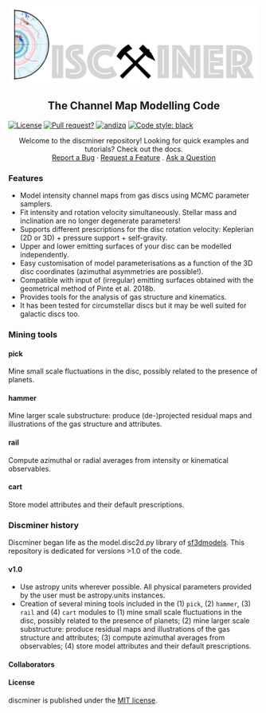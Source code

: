 <p align="center">
<img src="https://raw.githubusercontent.com/andizq/andizq.github.io/master/discminer/discminer_logo.jpeg" width="500" height="" ></p>

<h2 align="center">The Channel Map Modelling Code</h2>

<p align="center">

<a href="https://github.com/andizq/discminer/blob/main/LICENSE"><img alt="License" src="https://img.shields.io/badge/license-MIT-FEE440.svg?style=for-the-badge"></a>
<a href="https://github.com/andizq/discminer/pulls"><img alt="Pull request?" src="https://img.shields.io/badge/Become%20a-miner%20%e2%9a%92-00BBF9.svg?style=for-the-badge"></a>
<a href="https://github.com/andizq"><img alt="andizq" src="https://img.shields.io/badge/with%20%e2%99%a1%20by-andizq-ff1414.svg?style=for-the-badge"></a>
<a href="https://github.com/psf/black"><img alt="Code style: black" src="https://img.shields.io/badge/code%20style-black-000000.svg?style=for-the-badge"></a>
</p>


<div align="center">
  Welcome to the discminer repository! Looking for quick examples and tutorials? Check out the docs.
  <br />
  <a href="https://github.com/andizq/discminer/issues/new?assignees=&labels=bug&title=bug%3A+">Report a Bug</a>
  ·
  <a href="https://github.com/andizq/discminer/issues/new?assignees=&labels=enhancement&title=feature%3A+">Request a Feature</a>
  .
  <a href="https://github.com/andizq/discminer/issues/new?assignees=&labels=question&title=question%3A+">Ask a Question</a>
</div>


### Features

- Model intensity channel maps from gas discs using MCMC parameter samplers. 
- Fit intensity and rotation velocity simultaneously. Stellar mass and inclination are no longer degenerate parameters!
- Supports different prescriptions for the disc rotation velocity: Keplerian (2D or 3D) + pressure support + self-gravity.   
- Upper and lower emitting surfaces of your disc can be modelled independently.
- Easy customisation of model parameterisations as a function of the 3D disc coordinates (azimuthal asymmetries are possible!).
- Compatible with input of (irregular) emitting surfaces obtained with the geometrical method of Pinte et al. 2018b.
- Provides tools for the analysis of gas structure and kinematics.
- It has been tested for circumstellar discs but it may be well suited for galactic discs too.


### Mining tools

#### pick

Mine small scale fluctuations in the disc, possibly related to the presence of planets.

#### hammer

Mine larger scale substructure: produce (de-)projected residual maps and illustrations of the gas structure and attributes.

#### rail

Compute azimuthal or radial averages from intensity or kinematical observables.

#### cart

Store model attributes and their default prescriptions.


### Discminer history

Discminer began life as the model.disc2d.py library of [sf3dmodels](https://github.com/andizq/sf3dmodels). This repository is dedicated for versions >1.0 of the code. 

#### v1.0

- Use astropy units wherever possible. All physical parameters provided by the user must be astropy.units instances.
- Creation of several mining tools included in the (1) `pick`, (2) `hammer`, (3) `rail` and (4) `cart` modules to (1) mine small scale fluctuations in the disc, possibly related to the presence of planets; (2) mine larger scale substructure: produce residual maps and illustrations of the gas structure and attributes; (3) compute azimuthal averages from observables; (4) store model attributes and their default prescriptions.  

#### Collaborators

#### License

discminer is published under the [MIT license](https://github.com/andizq/discminer/blob/main/LICENSE).
